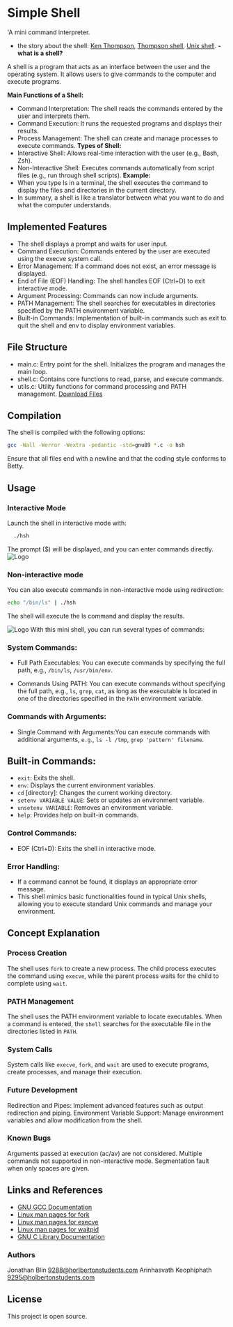 
# **Simple Shell**

'A mini command interpreter.
- the story about the shell: [Ken Thompson](https://intranet.hbtn.io/rltoken/Pzs_A3Wo6LTHE8WX_uKiWg), [Thompson shell](https://intranet.hbtn.io/rltoken/FLRzIA3zLln5XV7erPHgsQ), [Unix shell](https://intranet.hbtn.io/rltoken/McTQ6qvcqZZQlZtZdjdVnQ).
**- what is a shell?**

A shell is a program that acts as an interface between the user and the operating system. It allows users to give commands to the computer and execute programs.

**Main Functions of a Shell:**
- Command Interpretation: The shell reads the commands entered by the user and interprets them.
- Command Execution: It runs the requested programs and displays their results.
- Process Management: The shell can create and manage processes to execute commands.
**Types of Shell:**
- Interactive Shell: Allows real-time interaction with the user (e.g., Bash, Zsh).
- Non-Interactive Shell: Executes commands automatically from script files (e.g., run through shell scripts).
**Example:**
- When you type ls in a terminal, the shell executes the command to display the files and directories in the current directory.
- In summary, a shell is like a translator between what you want to do and what the computer understands.

## Implemented Features
-  The shell displays a prompt and waits for user input.
- Command Execution: Commands entered by the user are executed using the execve system call.
- Error Management: If a command does not exist, an error message is displayed.
- End of File (EOF) Handling: The shell handles EOF (Ctrl+D) to exit interactive mode.
- Argument Processing: Commands can now include arguments.
- PATH Management: The shell searches for executables in directories specified by the PATH environment variable.
- Built-in Commands: Implementation of built-in commands such as exit to quit the shell and env to display environment variables.

## File Structure
- main.c: Entry point for the shell. Initializes the program and manages the main loop.
- shell.c: Contains core functions to read, parse, and execute commands.
- utils.c: Utility functions for command processing and PATH management.
[Download Files](https://github.com/Arinhakeo/holbertonschool-simple_shell.git)
## Compilation

The shell is compiled with the following options:

```bash
gcc -Wall -Werror -Wextra -pedantic -std=gnu89 *.c -o hsh
```
Ensure that all files end with a newline and that the coding style conforms to Betty.
## Usage
### Interactive Mode

Launch the shell in interactive mode with:
```bash
  ./hsh
```
The prompt ($) will be displayed, and you can enter commands directly.
![Logo](http://www.image-heberg.fr/files/1724182396663883860.png)

### Non-interactive mode
You can also execute commands in non-interactive mode using redirection:
~~~~bash
echo "/bin/ls" | ./hsh
~~~~
The shell will execute the ls command and display the results.

![Logo](http://www.image-heberg.fr/files/17241823121988314008.png)
With this mini shell, you can run several types of commands:

### System Commands:
- Full Path Executables: You can execute commands by specifying the full path, e.g., `/bin/ls`, `/usr/bin/env`.

- Commands Using PATH: You can execute commands without specifying the full path, e.g., `ls`, `grep`, `cat`, as long as the executable is located in one of the directories specified in the `PATH` environment variable.
### Commands with Arguments:
- Single Command with Arguments:You can execute commands with additional arguments, `e.g`., `ls -l /tmp`, `grep 'pattern' filename`.
## Built-in Commands:
- `exit`: Exits the shell.
- `env`: Displays the current environment variables.
- `cd` [directory]: Changes the current working directory.
- `setenv VARIABLE VALUE`: Sets or updates an environment variable.
- `unsetenv VARIABLE`: Removes an environment variable.
- `help`: Provides help on built-in commands.
### Control Commands:
- EOF (Ctrl+D): Exits the shell in interactive mode.
### Error Handling:
- If a command cannot be found, it displays an appropriate error message.
- This shell mimics basic functionalities found in typical Unix shells, allowing you to execute standard Unix commands and manage your environment.

## Concept Explanation

### Process Creation
The shell uses `fork` to create a new process. The child process executes the command using `execve`, while the parent process waits for the child to complete using `wait`.

### PATH Management
The shell uses the PATH environment variable to locate executables. When a command is entered, the `shell` searches for the executable file in the directories listed in `PATH`.

### System Calls
System calls like `execve`, `fork`, and `wait` are used to execute programs, create processes, and manage their execution.

### Future Development
Redirection and Pipes: Implement advanced features such as output redirection and piping.
Environment Variable Support: Manage environment variables and allow modification from the shell.

### Known Bugs
Arguments passed at execution (ac/av) are not considered.
Multiple commands not supported in non-interactive mode.
Segmentation fault when only spaces are given.

## Links and References

- [GNU GCC Documentation](https://gcc.gnu.org/onlinedocs/)
- [Linux man pages for fork](https://man7.org/linux/man-pages/man2/fork.2.html)
- [Linux man pages for execve](https://man7.org/linux/man-pages/man2/execve.2.html)
- [Linux man pages for waitpid](https://man7.org/linux/man-pages/man2/waitpid.2.html)
- [GNU C Library Documentation](https://www.gnu.org/software/libc/manual/)

### Authors

Jonathan Blin <9288@horlbertonstudents.com>
Arinhasvath Keophiphath <9295@holbertonstudents.com>

## License
This project is open source.
